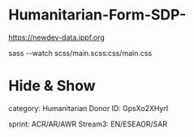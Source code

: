 # Humanitarian-Form-SDP-


https://newdev-data.ippf.org

sass --watch scss/main.scss:css/main.css


# Hide & Show

category: Humanitarian Donor
ID: GpsXo2XHyrI

sprint: ACR/AR/AWR
Stream3: EN/ESEAOR/SAR